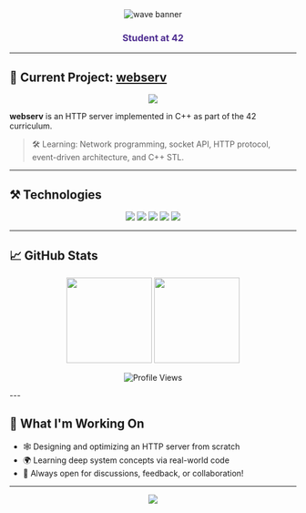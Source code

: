 <div align="center">
  <img src="https://capsule-render.vercel.app/api?type=waving&color=4F2E91&height=180&section=header&text=Hi!%20I'm%20Dilara%20👾&fontSize=48&fontColor=ffffff" alt="wave banner"/>
  <h3 style="color:#4F2E91;font-weight:bold;">Student at 42</h3>
</div>

---

## 🚩 Current Project: <a href="https://github.com/dubu13/webserv">webserv</a>

<p align="center">
  <a href="https://github.com/dubu13/webserv">
    <img src="https://github-readme-stats.vercel.app/api/pin/?username=dubu13&repo=webserv&theme=algolia" />
  </a>
</p>

**webserv** is an HTTP server implemented in C++ as part of the 42 curriculum.  
> 🛠️ Learning: Network programming, socket API, HTTP protocol, event-driven architecture, and C++ STL.

---

## ⚒️ Technologies

<p align="center">
  <img src="https://img.shields.io/badge/C-00599C?style=flat-square&logo=c&logoColor=white"/>
  <img src="https://img.shields.io/badge/C++-00599C?style=flat-square&logo=c%2B%2B&logoColor=white"/>
  <img src="https://img.shields.io/badge/Linux-009485?style=flat-square&logo=linux&logoColor=white"/>
  <img src="https://img.shields.io/badge/Networking-3277A8?style=flat-square"/>
  <img src="https://img.shields.io/badge/GitHub-181717?style=flat-square&logo=github&logoColor=white"/>
</p>

---

## 📈 GitHub Stats

<p align="center">
  <img src="https://github-readme-stats.vercel.app/api?username=dubu13&show_icons=true&count_private=true&theme=tokyonight" height="150"/>
  <img src="https://github-readme-stats.vercel.app/api/top-langs/?username=dubu13&layout=compact&theme=tokyonight" height="150"/>
</p>

<p align="center">
  <img src="https://komarev.com/ghpvc/?username=dubu13&color=4F2E91" alt="Profile Views" />
</p>
---

## 🌱 What I'm Working On

- 🕸️ Designing and optimizing an HTTP server from scratch
- 🌍 Learning deep system concepts via real-world code
- 💭 Always open for discussions, feedback, or collaboration!

---

<div align="center">
  <img src="https://capsule-render.vercel.app/api?type=waving&color=4F2E91&height=120&section=footer"/>
</div>
